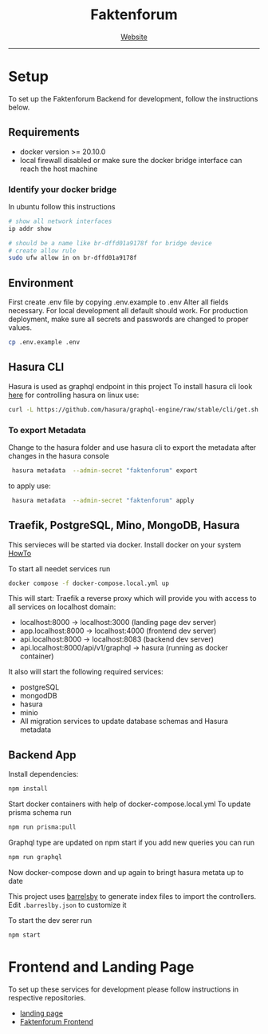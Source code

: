<div align="center">
  <h1>Faktenforum</h1>
  <div align="center">
    <a href="https://www.faktenforum.org">Website</a>
  </div>
  <hr />
</div>

# Setup

To set up the Faktenforum Backend for development, follow the instructions below.

## Requirements

- docker version >= 20.10.0
- local firewall disabled or make sure the docker bridge interface can reach the host machine

### Identify your docker bridge

In ubuntu follow this instructions

```bash
# show all network interfaces
ip addr show

# should be a name like br-dffd01a9178f for bridge device
# create allow rule
sudo ufw allow in on br-dffd01a9178f

```

## Environment

First create .env file by copying .env.example to .env
Alter all fields necessary. For local development
all default should work. For production deployment, make sure
all secrets and passwords are changed to proper values.

```bash
cp .env.example .env
```

## Hasura CLI

Hasura is used as graphql endpoint in this project
To install hasura cli look [here](https://hasura.io/docs/latest/hasura-cli/install-hasura-cli/) for controlling hasura on linux use:

```bash
curl -L https://github.com/hasura/graphql-engine/raw/stable/cli/get.sh | bash
```

### To export Metadata

Change to the hasura folder and use hasura cli to export the metadata after
changes in the hasura console

```bash
 hasura metadata  --admin-secret "faktenforum" export
```

to apply use:

```bash
 hasura metadata  --admin-secret "faktenforum" apply
```

## Traefik, PostgreSQL, Mino, MongoDB, Hasura

This servieces will be started via docker.
Install docker on your system [HowTo](https://docs.docker.com/engine/install/)

To start all needet services run

```bash
docker compose -f docker-compose.local.yml up
```

This will start:
Traefik a reverse proxy which will provide you
with access to all services on localhost domain:

- localhost:8000 -> localhost:3000 (landing page dev server)
- app.localhost:8000 -> localhost:4000 (frontend dev server)
- api.localhost:8000 -> localhost:8083 (backend dev server)
- api.localhost:8000/api/v1/graphql -> hasura (running as docker container)

It also will start the following required services:

- postgreSQL
- mongodDB
- hasura
- minio
- All migration services to update database schemas and Hasura metadata

## Backend App

Install dependencies:

```bash
npm install
```

Start docker containers with help of docker-compose.local.yml
To update prisma schema run

```bash
npm run prisma:pull
```

Graphql type are updated on npm start if you add new queries you can run

```bash
npm run graphql
```

Now docker-compose down and up again to bringt hasura metata up to date

This project uses [barrelsby](https://www.npmjs.com/package/barrelsby) to generate index files to import the controllers.
Edit `.barreslby.json` to customize it

To start the dev serer run

```bash
npm start

```

# Frontend and Landing Page

To set up these services for development
please follow instructions in respective repositories.

- [landing page](https://github.com/faktenforum/faktenforum-landing)
- [Faktenforum Frontend](https://github.com/faktenforum/faktenforum-frontend)
